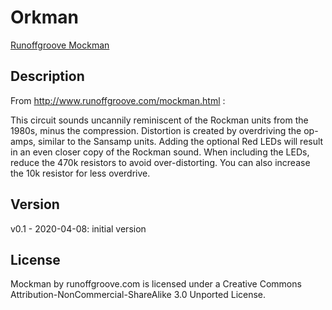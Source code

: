 # Orkman

[Runoffgroove Mockman](http://www.runoffgroove.com/mockman.html)

## Description

From http://www.runoffgroove.com/mockman.html :

This circuit sounds uncannily reminiscent of the Rockman units from
the 1980s, minus the compression. Distortion is created by overdriving
the op-amps, similar to the Sansamp units. Adding the optional Red
LEDs will result in an even closer copy of the Rockman sound. When
including the LEDs, reduce the 470k resistors to avoid
over-distorting. You can also increase the 10k resistor for less
overdrive.

## Version

v0.1 - 2020-04-08: initial version

## License 

Mockman by runoffgroove.com is licensed under a Creative Commons
Attribution-NonCommercial-ShareAlike 3.0 Unported License.
